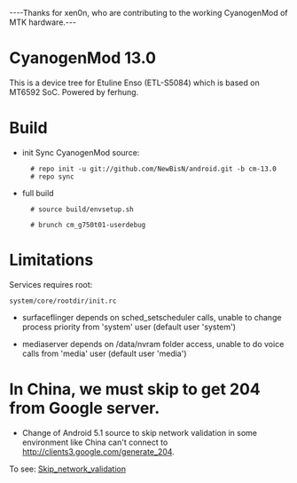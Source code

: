 ----Thanks for xen0n, who are contributing to the working CyanogenMod of MTK hardware.---
# CyanogenMod 13.0

This is a device tree for Etuline Enso (ETL-S5084) which is based on MT6592 SoC. Powered by ferhung.
# Build

* init
  Sync CyanogenMod source:

        # repo init -u git://github.com/NewBisN/android.git -b cm-13.0        
        # repo sync

* full build
        
        # source build/envsetup.sh

        # brunch cm_g750t01-userdebug

# Limitations

Services requires root:

`system/core/rootdir/init.rc`

  * surfaceflinger depends on sched_setscheduler calls, unable to change process priority from 'system' user (default user 'system')

  * mediaserver depends on /data/nvram folder access, unable to do voice calls from 'media' user (default user 'media')

# In China, we must skip to get 204 from Google server.
  * Change of Android 5.1 source to skip network validation in some environment like China can't connect to http://clients3.google.com/generate_204. 

  To see: 
    [Skip_network_validation](http://github.com/ferhung/Skip_network_validation)
